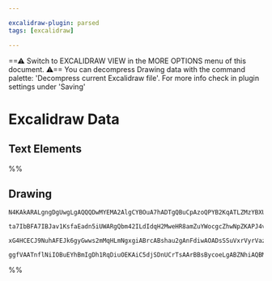 ```yaml
---

excalidraw-plugin: parsed
tags: [excalidraw]

---
```

==⚠  Switch to EXCALIDRAW VIEW in the MORE OPTIONS menu of this document. ⚠== You can decompress Drawing data with the command palette: 'Decompress current Excalidraw file'. For more info check in plugin settings under 'Saving'


# Excalidraw Data
## Text Elements
%%
## Drawing
```compressed-json
N4KAkARALgngDgUwgLgAQQQDwMYEMA2AlgCYBOuA7hADTgQBuCpAzoQPYB2KqATLZMzYBXUtiRoIACyhQ4zZAHoFAc0JRJQgEYA6bGwC2CgF7N6hbEcK4OCtptbErHALRY8RMpWdx8Q1TdIEfARcZgRmBShcZQUebQBmbQAGGjoghH0EDihmbgBtAF1+CFw4OABlKKhxVFAwSHUMmohiXFIAa1T6hkIECgAhXGx25VJhDmIAYTZ8NlJuCABiADNV

ta7IbBFA7IBJav1KsfaEadn5iUWARgQbm42ILdIdqH2MweHR8amZuYWocgcZhwNpZKAPJ4vN76ABihHw+EqMGCC0EHgh2zB0KObBOAHUSOpuHxwJtMXsDjiTkiURI0SQMc8sQcAErCZSSDjhXJoK78MlMikZADyIOwahg3CuSSS/Me5NeBxhnCgMNw+nhkrQAFY5ZDmRlldlyoQjDUeLLSfLBYqMgAVLBQACCRGUXAkwWW4L1CuxUVIzuebAokhC

xG4HCECJ9NuhAFEJk6gyGwws2mMqHLmNgxgiABrcABshau2gAnFdiwAOADsSSuVxrVyrVazOZm+AAmtwACx17Q9+I13VWoxsAzcOrdegEIQ1K6kgC+MahrO+XOYPPQYyEEweoxIJrNEaj+DlB5+50npMg/Rm4cukzLT6fG0gLIQyijbQWizjABEAIAiAlxXMEqQQUUoHYIET2jK04ECMxhGYABxUhD1NGpI3g7plnITIPwmJhCA4ZRr3qSAslwTR

ggfVAATnflNiIOBuEYhBmIgDh1RqDiuOEKAiC5djSDnUCrTsAArBBsBycoeLgABZNhiAQBMaLo7hlgIMJwGXOhlnhcJJ0XEBFyAA
```
%%